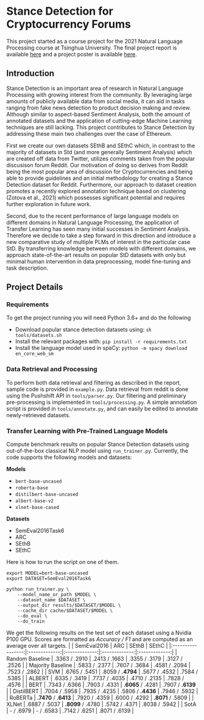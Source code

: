 # Stance Detection for Cryptocurrency Forums
This project started as a course project for the 2021 Natural Language Processing course at Tsinghua University.
The final project report is available [here](Final_Report.pdf) and a project poster is available [here](Project_Poster.pdf).

## Introduction
Stance Detection is an important area of research in Natural Language Processing with growing interest from the community. 
By leveraging large amounts of publicly available data from social media, it can aid in tasks ranging from fake news detection to product decision making and review. 
Although similar to aspect-based Sentiment Analysis, both the amount of annotated datasets and the application of cutting-edge Machine Learning techniques are still lacking. 
This project contributes to Stance Detection by addressing these main two challenges over the case of Ethereum.

First we create our own datasets SEthB and SEthC which, in contrast to the majority of datasets in Std (and more generally Sentiment Analysis) which are created off data from Twitter, utilizes comments taken from the popular discusison forum Reddit. Our motivation of doing so derives from Reddit being the most popular area of discussion for Cryptocurrencies and being able to provide guidelines and an initial methodology for creating a Stance Detection dataset for Reddit. Furthermore, our approach to dataset creation promotes a recently explored annotation technique based on clustering (Zotova et al., 2021) which possesses significant potential and requires further exploration in future work.

Second, due to the recent performance of large language models on different domains in Natural Language Processing, the application of Transfer Learning has seen many initial successes in Sentiment Analysis. Therefore we decide to take a step forward in this direction and introduce a new comparative study of multiple PLMs of interest in the particular case StD. By transferring knowledge between models with different domains, we approach state-of-the-art results on popular StD datasets with only but minimal human intervention in data preprocessing, model fine-tuning and task description.

## Project Details
### Requirements
To get the project running you will need Python 3.6+ and do the following
- Download popular stance detection datasets using: `sh tools/datasets.sh`
- Install the relevant packages with: `pip install -r requirements.txt`
- Install the language model used in spaCy: `python -m spacy download en_core_web_sm`

### Data Retrieval and Processing
To perform both data retrieval and filtering as described in the report, sample code is provided in `example.py`.
Data retrieval from reddit is done using the Pushshift API in `tools/parser.py`.
Our filtering and preliminary pre-processing is implemented in `tools/processing.py`.
A simple annotation script is provided in `tools/annotate.py`, and can easily be edited to annotate newly-retrieved datasets.

### Transfer Learning with Pre-Trained Language Models
Compute benchmark results on popular Stance Detection datasets using out-of-the-box classical NLP model using `run_trainer.py`.
Currently, the code supports the following models and datasets:

**Models**
- `bert-base-uncased`
- `roberta-base`
- `distilbert-base-uncased`
- `albert-base-v2`
- `xlnet-base-cased`

**Datasets**
- SemEval2016Task6
- ARC
- SEthB
- SEthC

Here is how to run the script on one of them.
```
export MODEL=bert-base-uncased
export DATASET=SemEval2016Task6

python run_trainer.py \
    --model_name_or_path $MODEL \
    --dataset_name $DATASET \
    --output_dir results/$DATASET/$MODEL \
    --cache_dir cache/$DATASET/$MODEL \
    --do_eval \
    --do_train
```

We get the following results on the test set of each dataset using a Nvidia P100 GPU.
Scores are formatted as *Accuracy / F1* and are computed as an average over all targets.
|  |  SemEval2016  |      ARC      |     SEthB     |     SEthC     |
|:-----------------:|:-------------:|:-------------:|:-------------:|:-------------:|
|  Random Baseline  | .3363 / .2910 | .2413 / .1663 | .3355 / .3179 | .3127 / .2526 |
| Majority Baseline | .5833 / .2377 | .7607 / .3684 | .4581 / .2094 | .7523 / .2862 |
|        SVM        | .6765 / .5451 |  .8059 / **.4794**  | .5677 / .4532 | .7584 / .5385 |
|       ALBERT      | .6335 / .3419 | .7737 / .4035 | .4710 / .2135 | .7828 / .4576 |
|        BERT       | .7343 / .6366 | .7903 / .4331 | **.6065** / .4281 | .7907 / **.6139** |
|     DistilBERT    | .7004 / .5958 | .7935 / .4235 | .5806 / **.4436** | .7946 / .5932 |
|      RoBERTa      | **.7470** / **.6413** | .7920 / .4359 | .6000 / .4292 | **.8071** / .5809 |
|       XLNet       | .6887 / .5037 | **.8099** / .4780 | .5742 / .4371 | .8038 / .5942 |
|        SotA       |    - / .6979   |    - / .6583   | .7142 / .6251 |  .8071 / .6139 |

